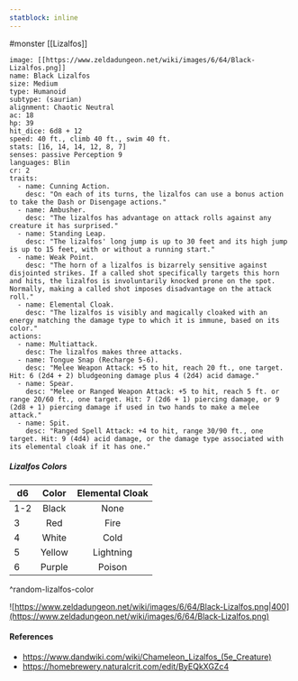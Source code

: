 ```yaml
---
statblock: inline
---
```

#monster [[Lizalfos]]

```statblock
image: [[https://www.zeldadungeon.net/wiki/images/6/64/Black-Lizalfos.png]]
name: Black Lizalfos
size: Medium
type: Humanoid
subtype: (saurian)
alignment: Chaotic Neutral
ac: 18
hp: 39
hit_dice: 6d8 + 12
speed: 40 ft., climb 40 ft., swim 40 ft.
stats: [16, 14, 14, 12, 8, 7]
senses: passive Perception 9
languages: Blin
cr: 2
traits:
  - name: Cunning Action.
    desc: "On each of its turns, the lizalfos can use a bonus action to take the Dash or Disengage actions."
  - name: Ambusher.
    desc: "The lizalfos has advantage on attack rolls against any creature it has surprised."
  - name: Standing Leap.
    desc: "The lizalfos' long jump is up to 30 feet and its high jump is up to 15 feet, with or without a running start."
  - name: Weak Point.
    desc: "The horn of a lizalfos is bizarrely sensitive against disjointed strikes. If a called shot specifically targets this horn and hits, the lizalfos is involuntarily knocked prone on the spot. Normally, making a called shot imposes disadvantage on the attack roll."
  - name: Elemental Cloak.
    desc: "The lizalfos is visibly and magically cloaked with an energy matching the damage type to which it is immune, based on its color."
actions:
  - name: Multiattack.
    desc: The lizalfos makes three attacks.
  - name: Tongue Snap (Recharge 5-6).
    desc: "Melee Weapon Attack: +5 to hit, reach 20 ft., one target. Hit: 6 (2d4 + 2) bludgeoning damage plus 4 (2d4) acid damage."
  - name: Spear.
    desc: "Melee or Ranged Weapon Attack: +5 to hit, reach 5 ft. or range 20/60 ft., one target. Hit: 7 (2d6 + 1) piercing damage, or 9 (2d8 + 1) piercing damage if used in two hands to make a melee attack."
  - name: Spit.
    desc: "Ranged Spell Attack: +4 to hit, range 30/90 ft., one target. Hit: 9 (4d4) acid damage, or the damage type associated with its elemental cloak if it has one."
```

##### Lizalfos Colors

| d6  | Color  | Elemental Cloak |
| --- |:------:|:---------------:|
| 1-2 | Black  |      None       |
| 3   |  Red   |      Fire       |
| 4   | White  |      Cold       |
| 5   | Yellow |    Lightning    |
| 6   | Purple |     Poison      |
^random-lizalfos-color

![https://www.zeldadungeon.net/wiki/images/6/64/Black-Lizalfos.png|400](https://www.zeldadungeon.net/wiki/images/6/64/Black-Lizalfos.png)

#### References

* https://www.dandwiki.com/wiki/Chameleon_Lizalfos_(5e_Creature)
* https://homebrewery.naturalcrit.com/edit/ByEQkXGZc4